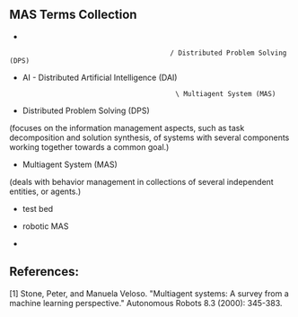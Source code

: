 

## MAS Terms Collection

* 

                                            / Distributed Problem Solving (DPS)

* AI -  Distributed Artificial Intelligence (DAI)

                                            \ Multiagent System (MAS)

* Distributed Problem Solving (DPS)

(focuses on the information management aspects, such as task decomposition and solution synthesis, of systems with several components working together towards a common goal.)

* Multiagent System (MAS)

(deals with behavior management in collections of several independent entities, or agents.)

* test bed

* robotic MAS

* 


## References:

[1] Stone, Peter, and Manuela Veloso. "Multiagent systems: A survey from a machine learning perspective." Autonomous Robots 8.3 (2000): 345-383.

